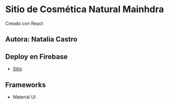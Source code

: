 # Sitio de Cosmética Natural Mainhdra

Creado con React

## Autora: Natalia Castro

## Deploy en Firebase

- [Sitio](https://tienda-mainhdra.web.app/)

## Frameworks

- Material UI
